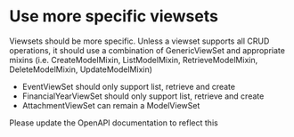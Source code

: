 # Use more specific viewsets

Viewsets should be more specific. Unless a viewset supports all CRUD operations,
it should use a combination of GenericViewSet and appropriate mixins (i.e.
CreateModelMixin, ListModelMixin, RetrieveModelMixin, DeleteModelMixin,
UpdateModelMixin)

- EventViewSet should only support list, retrieve and create 
- FinancialYearViewSet should only support list, retrieve and create
- AttachmentViewSet can remain a ModelViewSet

Please update the OpenAPI documentation to reflect this
